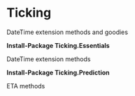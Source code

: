 # Ticking
DateTime extension methods and goodies

**Install-Package Ticking.Essentials**

DateTime extension methods


**Install-Package Ticking.Prediction**

ETA methods

